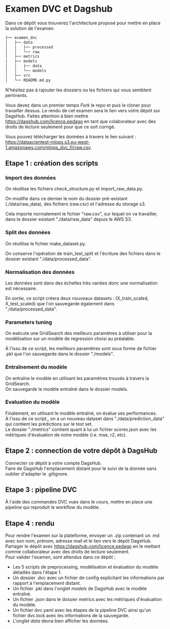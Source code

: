 # Examen DVC et Dagshub
Dans ce dépôt vous trouverez l'architecture proposé pour mettre en place la solution de l'examen. 

```bash       
├── examen_dvc          
│   ├── data       
│   │   ├── processed      
│   │   └── raw       
│   ├── metrics       
│   ├── models      
│   │   ├── data      
│   │   └── models        
│   ├── src       
│   └── README.md.py       
```
N'hésitez pas à rajouter les dossiers ou les fichiers qui vous semblent pertinents.

Vous devez dans un premier temps *Fork* le repo et puis le cloner pour travailler dessus. Le rendu de cet examen sera le lien vers votre dépôt sur DagsHub. Faites attention à bien mettre https://dagshub.com/licence.pedago en tant que colaborateur avec des droits de lecture seulement pour que ce soit corrigé.

Vous pouvez télécharger les données à travers le lien suivant : https://datascientest-mlops.s3.eu-west-1.amazonaws.com/mlops_dvc_fr/raw.csv.


## Etape 1 : création des scripts

### Import des données 
On réutilise les fichiers check_structure.py et import_raw_data.py. 

On modifie dans ce dernier le nom du dossier pré-existant (./data/raw_data), des fichiers (raw.csv) et l'adresse du storage s3.

Cela importe normalement le fichier "raw.csv", sur lequel on va travailler, dans le dossier existant "./data/raw_data" depuis le AWS S3.

### Split des données
On réutilise le fichier make_dataset.py. 

On conserve l'opération de train_test_split et l'écriture des fichiers dans le dossier existant "./data/processed_data".

### Normalisation des données 
Les données sont dans des échelles très variées donc une normalisation est nécessaire. 

En sortie, ce script créera deux nouveaux datasets : (X_train_scaled, X_test_scaled) que l'on sauvegarde également dans "./data/processed_data".

### Parameters tuning
On exécute une GridSearch des meilleurs paramètres à utiliser pour la modélisation sur un modèle de regression choisi au préalable. 

À l'issu de ce script, les meilleurs paramètres sont sous forme de fichier .pkl que l'on sauvegarde dans le dossier "./models".

### Entraînement du modèle
On entraîne le modèle en utilisant les paramètres trouvés à travers la GridSearch.  
On sauvegarde le modèle entraîné dans le dossier models.

### Evaluation du modèle 
Finalement, en utilisant le modèle entraîné,  on évalue ses performances.  
À l'issu de ce script,, on a un nouveau dataset dans "./data/prediction_data" qui contient les prédictions sur le test set.  
Le dossier "./metrics" contient quant à lui un fichier scores.json avec les métriques d'évaluation de notre modèle (i.e. mse, r2, etc).

## Etape 2 : connection de votre dépôt à DagsHub
Connecter ce dépôt à votre compte DagsHub.  
Faire de DagsHub l'emplacement distant pour le suivi de la donnée sans oublier d'adapter le .gitignore.  

## Etape 3 : pipeline DVC
À l'aide des commandes DVC vues dans le cours, mettre en place une pipeline qui reproduit le workflow du modèle.  

## Etape 4 : rendu
Pour rendre l'examen sur la plateforme, envoyer un .zip contenant un .md avec son nom, prénom, adresse mail et le lien vers le dépôt DagsHub.  
Partager le dépôt avec https://dagshub.com/licence.pedago en le mettant comme collaborateur avec des droits de lecture seulement.   
Pour valider l'examen, sont attendus dans ce dépôt :  
- Les 5 scripts de preprocessing, modélisation et évaluation du modèle détaillés dans l'étape 1.
- Un dossier .dvc avec un fichier de config explicitant les informations par rapport à l'emplacement distant.
- Un fichier .pkl dans l'onglet _models_ de DagsHub avec le modèle entraîné.
- Un fichier .json dans le dossier metrics avec les métriques d'évaluation du modèle.
- Un fichier dvc.yaml avec les étapes de la pipeline DVC ainsi qu'un fichier dvc.lock avec les informations de la sauvegarde.
- L'onglet _data_ devra bien afficher les données.
